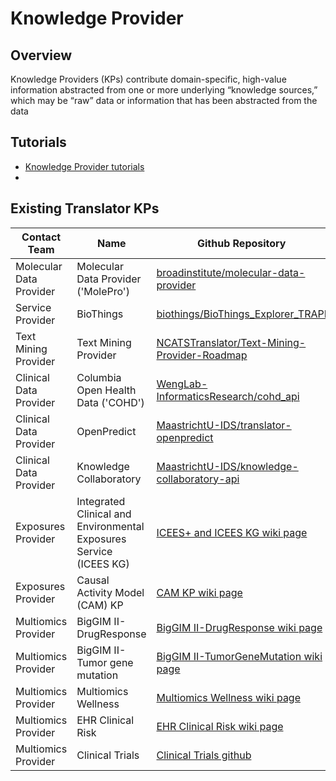 # Knowledge Provider

## Overview

Knowledge Providers (KPs) contribute domain-specific, high-value information abstracted from one or more underlying “knowledge sources,” which may be “raw” data or information that has been abstracted from the data

## Tutorials

* [Knowledge Provider tutorials](../guide-for-developers/tutorials/index.md)
* 
## Existing Translator KPs

| Contact Team            | Name                               | Github Repository                                     |
|-------------------------|------------------------------------|-------------------------------------------------------|
| Molecular Data Provider | Molecular Data Provider ('MolePro')| [broadinstitute/molecular-data-provider](https://github.com/broadinstitute/molecular-data-provider) |
| Service Provider        | BioThings                          | [biothings/BioThings_Explorer_TRAPI](https://github.com/biothings/BioThings_Explorer_TRAPI) |
| Text Mining Provider    | Text Mining Provider               | [NCATSTranslator/Text-Mining-Provider-Roadmap](https://github.com/NCATSTranslator/Text-Mining-Provider-Roadmap) |
| Clinical Data Provider  | Columbia Open Health Data ('COHD') | [WengLab-InformaticsResearch/cohd_api](https://github.com/WengLab-InformaticsResearch/cohd_api) |
| Clinical Data Provider  | OpenPredict                        | [MaastrichtU-IDS/translator-openpredict](https://github.com/MaastrichtU-IDS/translator-openpredict) |
| Clinical Data Provider  | Knowledge Collaboratory            | [MaastrichtU-IDS/knowledge-collaboratory-api](https://github.com/MaastrichtU-IDS/knowledge-collaboratory-api)|
| Exposures Provider      | Integrated Clinical and Environmental Exposures Service (ICEES KG) | [ICEES+ and ICEES KG wiki page](https://github.com/NCATSTranslator/Translator-All/wiki/Exposures-Provider-ICEES)
| Exposures Provider      | Causal Activity Model (CAM) KP     | [CAM KP wiki page](https://github.com/NCATSTranslator/Translator-All/wiki/Exposures-Provider-CAM-AOP)
| Multiomics Provider     | BigGIM II-DrugResponse             | [BigGIM II-DrugResponse wiki page](https://github.com/NCATSTranslator/Translator-All/wiki/Big-GIM-II:-Drug-Response-KP)
| Multiomics Provider     | BigGIM II-Tumor gene mutation      | [BigGIM II-TumorGeneMutation wiki page](https://github.com/NCATSTranslator/Translator-All/wiki/Big-GIM-II:-Tumor-gene-mutation-KP)
| Multiomics Provider     | Multiomics Wellness                | [Multiomics Wellness wiki page](https://github.com/NCATSTranslator/Translator-All/wiki/Wellness-KP)
| Multiomics Provider     | EHR Clinical Risk                  | [EHR Clinical Risk wiki page](https://github.com/NCATSTranslator/Translator-All/wiki/EHR-Risk-KP)
| Multiomics Provider     | Clinical Trials                    | [Clinical Trials github](https://github.com/Hadlock-Lab/Multiomics_ClinicalTrials_KP)

